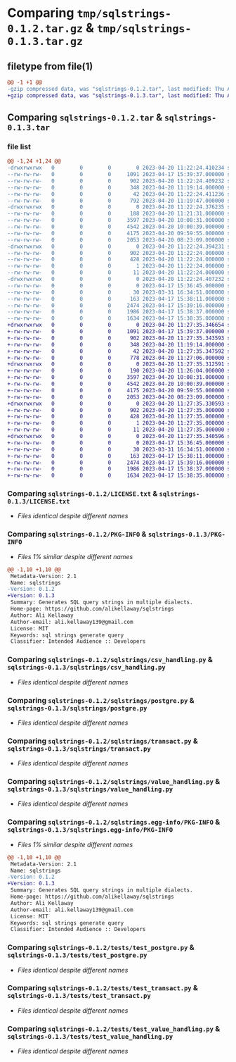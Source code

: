# Comparing `tmp/sqlstrings-0.1.2.tar.gz` & `tmp/sqlstrings-0.1.3.tar.gz`

## filetype from file(1)

```diff
@@ -1 +1 @@
-gzip compressed data, was "sqlstrings-0.1.2.tar", last modified: Thu Apr 20 11:22:24 2023, max compression
+gzip compressed data, was "sqlstrings-0.1.3.tar", last modified: Thu Apr 20 11:27:35 2023, max compression
```

## Comparing `sqlstrings-0.1.2.tar` & `sqlstrings-0.1.3.tar`

### file list

```diff
@@ -1,24 +1,24 @@
-drwxrwxrwx   0        0        0        0 2023-04-20 11:22:24.410234 sqlstrings-0.1.2/
--rw-rw-rw-   0        0        0     1091 2023-04-17 15:39:37.000000 sqlstrings-0.1.2/LICENSE.txt
--rw-rw-rw-   0        0        0      902 2023-04-20 11:22:24.409232 sqlstrings-0.1.2/PKG-INFO
--rw-rw-rw-   0        0        0      348 2023-04-20 11:19:14.000000 sqlstrings-0.1.2/README.md
--rw-rw-rw-   0        0        0       42 2023-04-20 11:22:24.411236 sqlstrings-0.1.2/setup.cfg
--rw-rw-rw-   0        0        0      792 2023-04-20 11:19:47.000000 sqlstrings-0.1.2/setup.py
-drwxrwxrwx   0        0        0        0 2023-04-20 11:22:24.376235 sqlstrings-0.1.2/sqlstrings/
--rw-rw-rw-   0        0        0      188 2023-04-20 11:21:31.000000 sqlstrings-0.1.2/sqlstrings/__init__.py
--rw-rw-rw-   0        0        0     3597 2023-04-20 10:08:31.000000 sqlstrings-0.1.2/sqlstrings/csv_handling.py
--rw-rw-rw-   0        0        0     4542 2023-04-20 10:00:39.000000 sqlstrings-0.1.2/sqlstrings/postgre.py
--rw-rw-rw-   0        0        0     4175 2023-04-20 09:59:55.000000 sqlstrings-0.1.2/sqlstrings/transact.py
--rw-rw-rw-   0        0        0     2053 2023-04-20 08:23:09.000000 sqlstrings-0.1.2/sqlstrings/value_handling.py
-drwxrwxrwx   0        0        0        0 2023-04-20 11:22:24.394231 sqlstrings-0.1.2/sqlstrings.egg-info/
--rw-rw-rw-   0        0        0      902 2023-04-20 11:22:24.000000 sqlstrings-0.1.2/sqlstrings.egg-info/PKG-INFO
--rw-rw-rw-   0        0        0      428 2023-04-20 11:22:24.000000 sqlstrings-0.1.2/sqlstrings.egg-info/SOURCES.txt
--rw-rw-rw-   0        0        0        1 2023-04-20 11:22:24.000000 sqlstrings-0.1.2/sqlstrings.egg-info/dependency_links.txt
--rw-rw-rw-   0        0        0       11 2023-04-20 11:22:24.000000 sqlstrings-0.1.2/sqlstrings.egg-info/top_level.txt
-drwxrwxrwx   0        0        0        0 2023-04-20 11:22:24.407232 sqlstrings-0.1.2/tests/
--rw-rw-rw-   0        0        0        0 2023-04-17 15:36:45.000000 sqlstrings-0.1.2/tests/__init__.py
--rw-rw-rw-   0        0        0       30 2023-03-31 16:34:51.000000 sqlstrings-0.1.2/tests/test_csv_handling.py
--rw-rw-rw-   0        0        0      163 2023-04-17 15:38:11.000000 sqlstrings-0.1.2/tests/test_main.py
--rw-rw-rw-   0        0        0     2474 2023-04-17 15:39:16.000000 sqlstrings-0.1.2/tests/test_postgre.py
--rw-rw-rw-   0        0        0     1986 2023-04-17 15:38:37.000000 sqlstrings-0.1.2/tests/test_transact.py
--rw-rw-rw-   0        0        0     1634 2023-04-17 15:38:35.000000 sqlstrings-0.1.2/tests/test_value_handling.py
+drwxrwxrwx   0        0        0        0 2023-04-20 11:27:35.346654 sqlstrings-0.1.3/
+-rw-rw-rw-   0        0        0     1091 2023-04-17 15:39:37.000000 sqlstrings-0.1.3/LICENSE.txt
+-rw-rw-rw-   0        0        0      902 2023-04-20 11:27:35.343593 sqlstrings-0.1.3/PKG-INFO
+-rw-rw-rw-   0        0        0      348 2023-04-20 11:19:14.000000 sqlstrings-0.1.3/README.md
+-rw-rw-rw-   0        0        0       42 2023-04-20 11:27:35.347592 sqlstrings-0.1.3/setup.cfg
+-rw-rw-rw-   0        0        0      778 2023-04-20 11:27:06.000000 sqlstrings-0.1.3/setup.py
+drwxrwxrwx   0        0        0        0 2023-04-20 11:27:35.312591 sqlstrings-0.1.3/sqlstrings/
+-rw-rw-rw-   0        0        0      190 2023-04-20 11:26:04.000000 sqlstrings-0.1.3/sqlstrings/__init__.py
+-rw-rw-rw-   0        0        0     3597 2023-04-20 10:08:31.000000 sqlstrings-0.1.3/sqlstrings/csv_handling.py
+-rw-rw-rw-   0        0        0     4542 2023-04-20 10:00:39.000000 sqlstrings-0.1.3/sqlstrings/postgre.py
+-rw-rw-rw-   0        0        0     4175 2023-04-20 09:59:55.000000 sqlstrings-0.1.3/sqlstrings/transact.py
+-rw-rw-rw-   0        0        0     2053 2023-04-20 08:23:09.000000 sqlstrings-0.1.3/sqlstrings/value_handling.py
+drwxrwxrwx   0        0        0        0 2023-04-20 11:27:35.330593 sqlstrings-0.1.3/sqlstrings.egg-info/
+-rw-rw-rw-   0        0        0      902 2023-04-20 11:27:35.000000 sqlstrings-0.1.3/sqlstrings.egg-info/PKG-INFO
+-rw-rw-rw-   0        0        0      428 2023-04-20 11:27:35.000000 sqlstrings-0.1.3/sqlstrings.egg-info/SOURCES.txt
+-rw-rw-rw-   0        0        0        1 2023-04-20 11:27:35.000000 sqlstrings-0.1.3/sqlstrings.egg-info/dependency_links.txt
+-rw-rw-rw-   0        0        0       11 2023-04-20 11:27:35.000000 sqlstrings-0.1.3/sqlstrings.egg-info/top_level.txt
+drwxrwxrwx   0        0        0        0 2023-04-20 11:27:35.340596 sqlstrings-0.1.3/tests/
+-rw-rw-rw-   0        0        0        0 2023-04-17 15:36:45.000000 sqlstrings-0.1.3/tests/__init__.py
+-rw-rw-rw-   0        0        0       30 2023-03-31 16:34:51.000000 sqlstrings-0.1.3/tests/test_csv_handling.py
+-rw-rw-rw-   0        0        0      163 2023-04-17 15:38:11.000000 sqlstrings-0.1.3/tests/test_main.py
+-rw-rw-rw-   0        0        0     2474 2023-04-17 15:39:16.000000 sqlstrings-0.1.3/tests/test_postgre.py
+-rw-rw-rw-   0        0        0     1986 2023-04-17 15:38:37.000000 sqlstrings-0.1.3/tests/test_transact.py
+-rw-rw-rw-   0        0        0     1634 2023-04-17 15:38:35.000000 sqlstrings-0.1.3/tests/test_value_handling.py
```

### Comparing `sqlstrings-0.1.2/LICENSE.txt` & `sqlstrings-0.1.3/LICENSE.txt`

 * *Files identical despite different names*

### Comparing `sqlstrings-0.1.2/PKG-INFO` & `sqlstrings-0.1.3/PKG-INFO`

 * *Files 1% similar despite different names*

```diff
@@ -1,10 +1,10 @@
 Metadata-Version: 2.1
 Name: sqlstrings
-Version: 0.1.2
+Version: 0.1.3
 Summary: Generates SQL query strings in multiple dialects.
 Home-page: https://github.com/alikellaway/sqlstrings
 Author: Ali Kellaway
 Author-email: ali.kellaway139@gmail.com
 License: MIT
 Keywords: sql strings generate query
 Classifier: Intended Audience :: Developers
```

### Comparing `sqlstrings-0.1.2/sqlstrings/csv_handling.py` & `sqlstrings-0.1.3/sqlstrings/csv_handling.py`

 * *Files identical despite different names*

### Comparing `sqlstrings-0.1.2/sqlstrings/postgre.py` & `sqlstrings-0.1.3/sqlstrings/postgre.py`

 * *Files identical despite different names*

### Comparing `sqlstrings-0.1.2/sqlstrings/transact.py` & `sqlstrings-0.1.3/sqlstrings/transact.py`

 * *Files identical despite different names*

### Comparing `sqlstrings-0.1.2/sqlstrings/value_handling.py` & `sqlstrings-0.1.3/sqlstrings/value_handling.py`

 * *Files identical despite different names*

### Comparing `sqlstrings-0.1.2/sqlstrings.egg-info/PKG-INFO` & `sqlstrings-0.1.3/sqlstrings.egg-info/PKG-INFO`

 * *Files 1% similar despite different names*

```diff
@@ -1,10 +1,10 @@
 Metadata-Version: 2.1
 Name: sqlstrings
-Version: 0.1.2
+Version: 0.1.3
 Summary: Generates SQL query strings in multiple dialects.
 Home-page: https://github.com/alikellaway/sqlstrings
 Author: Ali Kellaway
 Author-email: ali.kellaway139@gmail.com
 License: MIT
 Keywords: sql strings generate query
 Classifier: Intended Audience :: Developers
```

### Comparing `sqlstrings-0.1.2/tests/test_postgre.py` & `sqlstrings-0.1.3/tests/test_postgre.py`

 * *Files identical despite different names*

### Comparing `sqlstrings-0.1.2/tests/test_transact.py` & `sqlstrings-0.1.3/tests/test_transact.py`

 * *Files identical despite different names*

### Comparing `sqlstrings-0.1.2/tests/test_value_handling.py` & `sqlstrings-0.1.3/tests/test_value_handling.py`

 * *Files identical despite different names*

